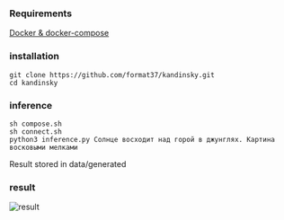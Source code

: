 ### Requirements
[Docker & docker-compose](https://gist.github.com/format37/5bbfc91225747d16f03f03d402678492)
### installation
```
git clone https://github.com/format37/kandinsky.git
cd kandinsky
```
### inference
```
sh compose.sh
sh connect.sh
python3 inference.py Солнце восходит над горой в джунглях. Картина восковыми мелками
```
Result stored in data/generated
### result
![result](./samples/0.jpg)